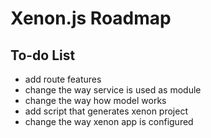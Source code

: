 # Xenon.js Roadmap

## To-do List

- add route features
- change the way service is used as module
- change the way how model works
- add script that generates xenon project
- change the way xenon app is configured

